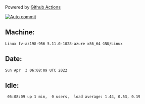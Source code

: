 Powered by [Github Actions](https://github.com/features/actions)

[![Auto commit](https://github.com/gyfary/workstation/workflows/Auto%20commit/badge.svg)](https://github.com/gyfary/workstation/actions?query=workflow%3A%22Auto+commit%22)

## Machine:
```
Linux fv-az198-956 5.11.0-1028-azure x86_64 GNU/Linux
```
## Date:
```
Sun Apr  3 06:08:09 UTC 2022
```
## Idle:
```
 06:08:09 up 1 min,  0 users,  load average: 1.44, 0.53, 0.19
```
